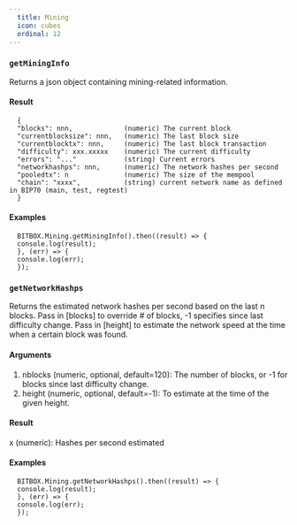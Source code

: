 ```yaml
---
  title: Mining
  icon: cubes
  ordinal: 12
---
```


### `getMiningInfo`

Returns a json object containing mining\-related information.

#### Result


      {
      "blocks": nnn,             (numeric) The current block
      "currentblocksize": nnn,   (numeric) The last block size
      "currentblocktx": nnn,     (numeric) The last block transaction
      "difficulty": xxx.xxxxx    (numeric) The current difficulty
      "errors": "..."            (string) Current errors
      "networkhashps": nnn,      (numeric) The network hashes per second
      "pooledtx": n              (numeric) The size of the mempool
      "chain": "xxxx",           (string) current network name as defined in BIP70 (main, test, regtest)
      }


#### Examples


      BITBOX.Mining.getMiningInfo().then((result) => {
      console.log(result);
      }, (err) => {
      console.log(err);
      });


### `getNetworkHashps`

Returns the estimated network hashes per second based on the last n blocks. Pass in \[blocks\] to override # of blocks, \-1 specifies since last difficulty change. Pass in \[height\] to estimate the network speed at the time when a certain block was found.

#### Arguments

1.  nblocks (numeric, optional, default=120): The number of blocks, or \-1 for blocks since last difficulty change.
2.  height (numeric, optional, default=\-1): To estimate at the time of the given height.

#### Result

x (numeric): Hashes per second estimated

#### Examples


      BITBOX.Mining.getNetworkHashps().then((result) => {
      console.log(result);
      }, (err) => {
      console.log(err);
      });
